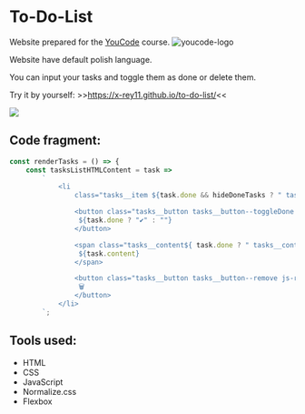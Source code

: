 # To-Do-List

Website prepared for the [YouCode](https://youcode.pl/frontend-developer-od-podstaw/) course.
![youcode-logo](https://youcode.pl/wp-content/uploads/2022/02/youcode-logo-ukraine.png)

Website have default polish language.

You can input your tasks and toggle them as done or delete them.

Try it by yourself: >>https://x-rey11.github.io/to-do-list/<<

![](images/to-do-list-gif.gif)

## Code fragment:
```javascript
const renderTasks = () => {
    const tasksListHTMLContent = task =>
        `
            <li 
                class="tasks__item ${task.done && hideDoneTasks ? " tasks__item--hiden" : ""} js-task">

                <button class="tasks__button tasks__button--toggleDone js-toggleDone">
                 ${task.done ? "✔" : ""}
                </button>

                <span class="tasks__content${ task.done ? " tasks__content--done" : ""}">
                 ${task.content}
                </span>

                <button class="tasks__button tasks__button--remove js-remove">
                 🗑
                </button>
            </li>
        `;
```

## Tools used:
- HTML
- CSS
- JavaScript
- Normalize.css
- Flexbox